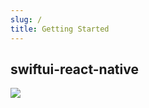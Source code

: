 ```yaml
---
slug: /
title: Getting Started
---
```


## swiftui-react-native

<div style={{borderRadius: 20, overflow: "hidden"}}>
    <img src="img/cover.png"  />
</div>
